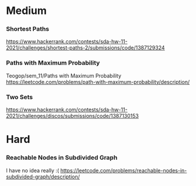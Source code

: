 # Medium

### Shortest Paths
https://www.hackerrank.com/contests/sda-hw-11-2021/challenges/shortest-paths-2/submissions/code/1387129324

### Paths with Maximum Probability
Teogop/sem_11/Paths with Maximum Probability
https://leetcode.com/problems/path-with-maximum-probability/description/

### Two Sets
https://www.hackerrank.com/contests/sda-hw-11-2021/challenges/discos/submissions/code/1387130153

# Hard

### Reachable Nodes in Subdivided Graph
I have no idea really :(
https://leetcode.com/problems/reachable-nodes-in-subdivided-graph/description/
